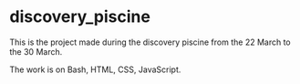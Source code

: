 # discovery_piscine

This is the project made during the discovery piscine from the 22 March to the 30 March.

The work is on Bash, HTML, CSS, JavaScript.

